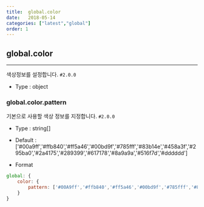 ```yaml
---
title:  global.color
date:   2018-05-14
categories: ["latest","global"]
order: 1
---
```


## global.color
---

색상정보를 설정합니다. `#2.0.0`

* Type : object

### global.color.pattern

기본으로 사용할 색상 정보를 지정합니다. `#2.0.0`

* Type : string[]

* Default : ['#00a9ff','#ffb840','#ff5a46','#00bd9f','#785fff','#83b14e','#458a3f','#295ba0','#2a4175','#289399','#617178','#8a9a9a','#516f7d','#dddddd']

* Format
```javascript
global: {
    color: { 
        pattern: ['#00A9ff','#ffb840','#ff5a46','#00bd9f','#785fff','#83b14e','#458a3f','#295ba0','#2a4175','#289399','#617178','#8a9a9a','#516f7d','#dddddd']
    }
}
```
